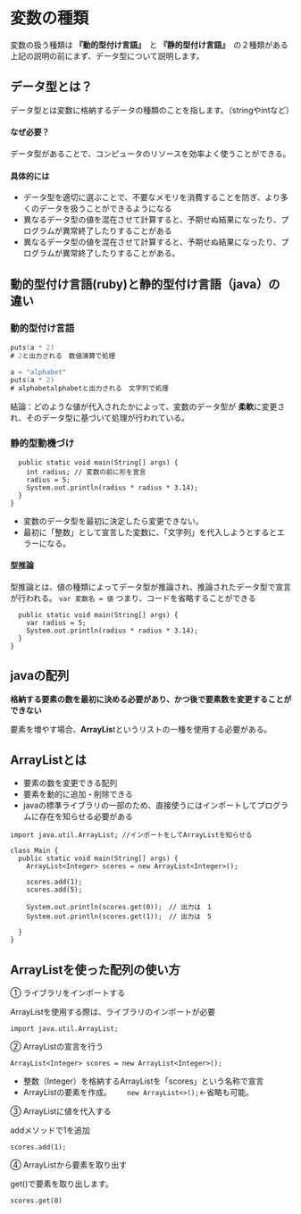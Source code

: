 # 変数の種類

変数の扱う種類は **『動的型付け言語』**　と **『静的型付け言語』**　の２種類がある
上記の説明の前にまず、データ型について説明します。

## データ型とは？
データ型とは変数に格納するデータの種類のことを指します。（stringやintなど）
#### なぜ必要？
データ型があることで、コンピュータのリソースを効率よく使うことができる。
#### 具体的には
- データ型を適切に選ぶことで、不要なメモリを消費することを防ぎ、より多くのデータを扱うことができるようになる
- 異なるデータ型の値を混在させて計算すると、予期せぬ結果になったり、プログラムが異常終了したりすることがある
- 異なるデータ型の値を混在させて計算すると、予期せぬ結果になったり、プログラムが異常終了したりすることがある。
  
  
## 動的型付け言語(ruby)と静的型付け言語（java）の違い
### 動的型付け言語
``` a = 1
puts(a * 2)
# 2と出力される　数値演算で処理

a = "alphabet"
puts(a * 2)
# alphabetalphabetと出力される　文字列で処理
```
結論：どのような値が代入されたかによって、変数のデータ型が **柔軟**に変更され、そのデータ型に基づいて処理が行われている。


### 静的型動機づけ
```class Main {
  public static void main(String[] args) {
    int radius; // 変数の前に形を宣言
    radius = 5;
    System.out.println(radius * radius * 3.14);
  }
}
```
- 変数のデータ型を最初に決定したら変更できない。  
- 最初に「整数」として宣言した変数に、「文字列」を代入しようとするとエラーになる。


#### 型推論　
型推論とは、値の種類によってデータ型が推論され、推論されたデータ型で宣言が行われる。
```var 変数名 = 値```
つまり、コードを省略することができる

```class Main {
  public static void main(String[] args) {
    var radius = 5;
    System.out.println(radius * radius * 3.14);
  }
}
```

## javaの配列
**格納する要素の数を最初に決める必要があり、かつ後で要素数を変更することができない**  

要素を増やす場合、**ArrayLis**tというリストの一種を使用する必要がある。
## ArrayListとは
- 要素の数を変更できる配列
- 要素を動的に追加・削除できる
- javaの標準ライブラリの一部のため、直接使うにはインポートしてプログラムに存在を知らせる必要がある


```
import java.util.ArrayList; //インポートをしてArrayListを知らせる

class Main {
  public static void main(String[] args) {
    ArrayList<Integer> scores = new ArrayList<Integer>();

    scores.add(1);
    scores.add(5);

    System.out.println(scores.get(0));　// 出力は　1
    System.out.println(scores.get(1));　// 出力は　5
   
  }
}
```

## ArrayListを使った配列の使い方
① ライブラリをインポートする  


ArrayListを使用する際は、ライブラリのインポートが必要  

`import java.util.ArrayList;`  

② ArrayListの宣言を行う  

`ArrayList<Integer> scores = new ArrayList<Integer>();`  

- 整数（Integer）を格納するArrayListを「scores」という名称で宣言
- ArrayListの要素を作成。　　` new ArrayList<>();`←省略も可能。
  
③ ArrayListに値を代入する

addメソッドで1を追加  

`scores.add(1);`  

④ ArrayListから要素を取り出す  

get()で要素を取り出します。  

`scores.get(0)`  













